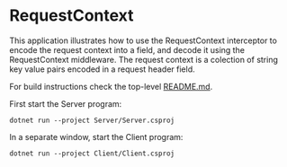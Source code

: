 # RequestContext

This application illustrates how to use the RequestContext interceptor to encode the request context into a field, and
decode it using the RequestContext middleware. The request context is a colection of string key value pairs encoded in
a request header field.

For build instructions check the top-level [README.md](../../README.md).

First start the Server program:

```shell
dotnet run --project Server/Server.csproj
```

In a separate window, start the Client program:

```shell
dotnet run --project Client/Client.csproj
```
